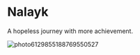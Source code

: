 # Nalayk
A hopeless journey with more achievement.

![photo6129855188769550527](https://user-images.githubusercontent.com/72184367/218430359-054281bc-89f0-4e84-81b8-45315a5c6869.jpg)
